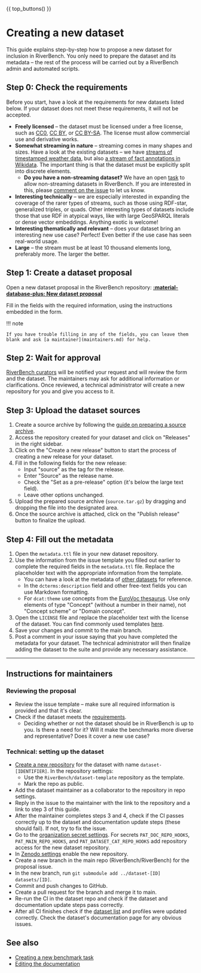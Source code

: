 {{ top_buttons() }}

# Creating a new dataset

This guide explains step-by-step how to propose a new dataset for inclusion in RiverBench. You only need to prepare the dataset and its metadata – the rest of the process will be carried out by a RiverBench admin and automated scripts.

## Step 0: Check the requirements

Before you start, have a look at the requirements for new datasets listed below. If your dataset does not meet these requirements, it will not be accepted.

- **Freely licensed** – the dataset must be licensed under a free license, such as [CC0](https://creativecommons.org/publicdomain/zero/1.0/), [CC BY](https://creativecommons.org/licenses/by/4.0/), or [CC BY-SA](https://creativecommons.org/licenses/by-sa/4.0/). The license must allow commercial use and derivative works.
- **Somewhat streaming in nature** – streaming comes in many shapes and sizes. Have a look at the existing datasets – we have [streams of timestamped weather data](../datasets/assist-iot-weather/index.md), but also [a stream of fact annotations in Wikidata](../datasets/yago-annotated-facts/index.md). The important thing is that the dataset must be explicitly split into discrete elements.
    - **Do you have a non-streaming dataset?** We have an open [task](https://github.com/RiverBench/RiverBench/issues/129) to allow non-streaming datasets in RiverBench. If you are interested in this, please [comment on the issue](https://github.com/RiverBench/RiverBench/issues/129) to let us know.
- **Interesting technically** – we are especially interested in expanding the coverage of the rarer types of streams, such as those using RDF-star, generalized triples, or quads. Other interesting types of datasets include those that use RDF in atypical ways, like with large GeoSPARQL literals or dense vector embeddings. Anything exotic is welcome!
- **Interesting thematically and relevant** – does your dataset bring an interesting new use case? Perfect! Even better if the use case has seen real-world usage.
- **Large** – the stream must be at least 10 thousand elements long, preferably more. The larger the better.

## Step 1: Create a dataset proposal

Open a new dataset proposal in the RiverBench repository: <a href="https://github.com/RiverBench/RiverBench/issues/new?assignees=Ostrzyciel&labels=new+dataset&projects=&template=dataset-proposal.yml&title=Dataset+proposal%3A+%5BIDENTIFIER+HERE%5D" target="_blank" class="md-button md-button--primary rb-small-button" markdown>**:material-database-plus: New dataset proposal**</a>

Fill in the fields with the required information, using the instructions embedded in the form.

!!! note

    If you have trouble filling in any of the fields, you can leave them blank and ask [a maintainer](maintainers.md) for help.

## Step 2: Wait for approval

[RiverBench curators](maintainers.md) will be notified your request and will review the form and the dataset. The maintainers may ask for additional information or clarifications. Once reviewed, a technical administrator will create a new repository for you and give you access to it.

## Step 3: Upload the dataset sources

1. Create a source archive by following the [guide on preparing a source archive](dataset-source-format.md).
2. Access the repository created for your dataset and click on "Releases" in the right sidebar.
3. Click on the "Create a new release" button to start the process of creating a new release for your dataset.
4. Fill in the following fields for the new release:
    - Input "source" as the tag for the release.
    - Enter "Source" as the release name.
    - Check the "Set as a pre-release" option (it's below the large text field).
    - Leave other options unchanged.
5. Upload the prepared source archive (`source.tar.gz`) by dragging and dropping the file into the designated area.
6. Once the source archive is attached, click on the "Publish release" button to finalize the upload.

## Step 4: Fill out the metadata

1. Open the `metadata.ttl` file in your new dataset repository.
2. Use the information from the issue template you filled out earlier to complete the required fields in the `metadata.ttl` file. Replace the placeholder text with the appropriate information from the template.
    - You can have a look at the metadata of [other datasets](../datasets/index.md) for reference.
    - In the `dcterms:description` field and other free-text fields you can use Markdown formatting.
    - For `dcat:theme` use concepts from the [EuroVoc thesaurus](https://op.europa.eu/en/web/eu-vocabularies/concept-scheme/-/resource?uri=http://eurovoc.europa.eu/100141). Use only elements of type "Concept" (without a number in their name), not "Concept scheme" or "Domain concept".
3. Open the `LICENSE` file and replace the placeholder text with the license of the dataset. You can find commonly used templates [here](https://github.com/licenses/license-templates/tree/master/templates).
4. Save your changes and commit to the main branch.
5. Post a comment in your issue saying that you have completed the metadata for your dataset. The technical administrator will then finalize adding the dataset to the suite and provide any necessary assistance.

----

## Instructions for maintainers

### Reviewing the proposal

- Review the issue template – make sure all required information is provided and that it's clear.
- Check if the dataset meets the [requirements](#step-0-check-the-requirements).
    - Deciding whether or not the dataset should be in RiverBench is up to you. Is there a need for it? Will it make the benchmarks more diverse and representative? Does it cover a new use case?

### Technical: setting up the dataset

- [Create a new repository](https://github.com/organizations/RiverBench/repositories/new) for the dataset with name `dataset-[IDENTIFIER]`. In the repository settings:
  - Use the `RiverBench/dataset-template` repository as the template.
  - Mark the repo as public.
- Add the dataset maintainer as a collaborator to the repository in repo settings.
- Reply in the issue to the maintainer with the link to the repository and a link to step 3 of this guide.
- After the maintainer completes steps 3 and 4, check if the CI passes correctly up to the dataset and documentation update steps (these should fail). If not, try to fix the issue.
- Go to the [organization secret settings](https://github.com/organizations/RiverBench/settings/secrets/actions). For secrets `PAT_DOC_REPO_HOOKS`, `PAT_MAIN_REPO_HOOKS`, and `PAT_DATASET_CAT_REPO_HOOKS` add repository access for the new dataset repository.
- In [Zenodo settings](https://zenodo.org/account/settings/github/) enable the new repository.
- Create a new branch in the main repo (RiverBench/RiverBench) for the proposal issue.
- In the new branch, run `git submodule add ../dataset-[ID] datasets/[ID]`.
- Commit and push changes to GitHub.
- Create a pull request for the branch and merge it to main.
- Re-run the CI in the dataset repo and check if the dataset and documentation update steps pass correctly.
- After all CI finishes check if the [dataset list](../datasets/index.md) and profiles were updated correctly. Check the dataset's documentation page for any obvious issues.

## See also

- [Creating a new benchmark task](creating-new-task.md)
- [Editing the documentation](editing-docs.md)
